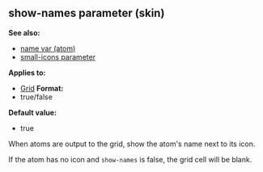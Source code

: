 ## show-names parameter (skin)
**See also:**
+   [name var (atom)](/ref/atom/var/name.md) 
+   [small-icons parameter](/ref/%7Bskin%7D/param/small-icons.md) 
<!-- -->
**Applies to:**
+   [Grid](/ref/%7Bskin%7D/control/grid.md) <!-- -->
**Format:**
+   true/false
<!-- -->
**Default value:**
+   true


When atoms are output to the grid, show the atom\'s name next
to its icon. 

If the atom has no icon and `show-names` is false,
the grid cell will be blank.